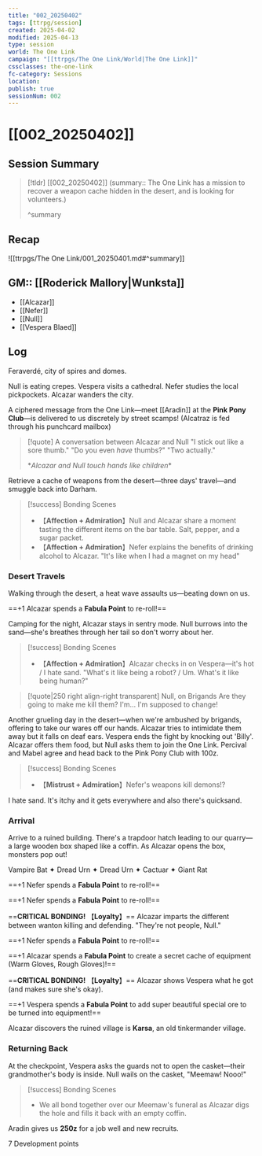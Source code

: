 ```yaml
---
title: "002_20250402"
tags: [ttrpg/session]
created: 2025-04-02
modified: 2025-04-13
type: session
world: The One Link
campaign: "[[ttrpgs/The One Link/World|The One Link]]"
cssclasses: the-one-link
fc-category: Sessions
location: 
publish: true
sessionNum: 002
---
```


# [[002_20250402]]

## Session Summary

> [!tldr] [[002_20250402]]
> (summary:: The One Link has a mission to recover a weapon cache hidden in the desert, and is looking for volunteers.)
>
> ^summary

## Recap

![[ttrpgs/The One Link/001_20250401.md#^summary]]

## GM:: [[Roderick Mallory|Wunksta]]

- [[Alcazar]]
- [[Nefer]]
- [[Null]]
- [[Vespera Blaed]]

## Log

Feraverdé, city of spires and domes.

Null is eating crepes. Vespera visits a cathedral. Nefer studies the local pickpockets. Alcazar wanders the city.

A ciphered message from the One Link—meet [[Aradin]] at the **Pink Pony Club**—is delivered to us discretely by street scamps! (Alcatraz is fed through his punchcard mailbox)

> [!quote] A conversation between Alcazar and Null
> "I stick out like a sore thumb."
> "Do you even _have_ thumbs?"
> "Two actually."
>
> \*_Alcazar and Null touch hands like children_\*

Retrieve a cache of weapons from the desert—three days' travel—and smuggle back into Darham.

> [!success] Bonding Scenes
>
> - 【**Affection + Admiration**】Null and Alcazar share a moment tasting the different items on the bar table. Salt, pepper, and a sugar packet.
> - 【**Affection + Admiration**】Nefer explains the benefits of drinking alcohol to Alcazar. "It's like when I had a magnet on my head"

### Desert Travels

Walking through the desert, a heat wave assaults us—beating down on us.

==+1 Alcazar spends a **Fabula Point** to re-roll!==

Camping for the night, Alcazar stays in sentry mode. Null burrows into the sand—she's breathes through her tail so don't worry about her.

> [!success] Bonding Scenes
>
> - 【**Affection + Admiration**】Alcazar checks in on Vespera—it's hot / I hate sand.
> "What's it like being a robot? / Um. What's it like being human?"

> [!quote|250 right align-right transparent] Null, on Brigands
> Are they going to make me kill them? I'm… I'm supposed to change!

Another grueling day in the desert—when we're ambushed by brigands, offering to take our wares off our hands. Alcazar tries to intimidate them away but it falls on deaf ears. Vespera ends the fight by knocking out 'Billy'. Alcazar offers them food, but Null asks them to join the One Link. Percival and Mabel agree and head back to the Pink Pony Club with 100z.

> [!success] Bonding Scenes
>
> - 【**Mistrust + Admiration**】Nefer's weapons kill demons!?

I hate sand. It's itchy and it gets everywhere and also there's quicksand.

### Arrival

Arrive to a ruined building. There's a trapdoor hatch leading to our quarry—a large wooden box shaped like a coffin. As Alcazar opens the box, monsters pop out!

Vampire Bat ✦ Dread Urn ✦ Dread Urn ✦ Cactuar ✦ Giant Rat

==+1 Nefer spends a **Fabula Point** to re-roll!==

==+1 Nefer spends a **Fabula Point** to re-roll!==

==**CRITICAL BONDING!** 【**Loyalty**】== Alcazar imparts the different between wanton killing and defending. "They're not people, Null."

==+1 Nefer spends a **Fabula Point** to re-roll!==

==+1 Alcazar spends a **Fabula Point** to create a secret cache of equipment (Warm Gloves, Rough Gloves)!==

==**CRITICAL BONDING!** 【**Loyalty**】== Alcazar shows Vespera what he got (and makes sure she's okay).

==+1 Vespera spends a **Fabula Point** to add super beautiful special ore to be turned into equipment!==

Alcazar discovers the ruined village is **Karsa**, an old tinkermander village.

### Returning Back

At the checkpoint, Vespera asks the guards not to open the casket—their grandmother's body is inside. Null wails on the casket, "Meemaw! Nooo!"

> [!success] Bonding Scenes
>
> - We all bond together over our Meemaw's funeral as Alcazar digs the hole and fills it back with an empty coffin.

Aradin gives us **250z** for a job well and new recruits.

7 Development points
